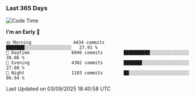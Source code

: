 ### Last 365 Days
<!--START_SECTION:waka-->
![Code Time](http://img.shields.io/badge/Code%20Time-1%2C134%20hrs%2046%20mins-blue)

**I'm an Early 🐤** 

```text
🌞 Morning                4434 commits        ███████░░░░░░░░░░░░░░░░░░   27.91 % 
🌆 Daytime                6046 commits        ██████████░░░░░░░░░░░░░░░   38.06 % 
🌃 Evening                4302 commits        ███████░░░░░░░░░░░░░░░░░░   27.08 % 
🌙 Night                  1103 commits        ██░░░░░░░░░░░░░░░░░░░░░░░   06.94 % 
```



 Last Updated on 03/09/2025 18:40:58 UTC
<!--END_SECTION:waka-->

<!--
**BrianCurliss/BrianCurliss** is a ✨ _special_ ✨ repository because its `README.md` (this file) appears on your GitHub profile.

Here are some ideas to get you started:

- 🔭 I’m currently working on ...
- 🌱 I’m currently learning ...
- 👯 I’m looking to collaborate on ...
- 🤔 I’m looking for help with ...
- 💬 Ask me about ...
- 📫 How to reach me: ...
- 😄 Pronouns: ...
- ⚡ Fun fact: ...
-->
